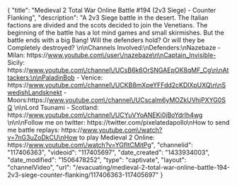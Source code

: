 {
    "title": "Medieval 2 Total War Online Battle #194 (2v3 Siege) -  Counter Flanking",
    "description": "A 2v3 Siege battle in the desert.  The Italian factions are divided and the scots decided to join the Venetians.  The beginning of the battle has a lot mind games and small skirmishes.  But the battle ends with a big Bang!  Will the defenders hold? Or will they be Completely destroyed?  \n\nChannels Involved:\nDefenders:\nNazebaze - Milan: https:\/\/www.youtube.com\/user\/nazebaze\n\nCaptain_Invisible- Sicily: https:\/\/www.youtube.com\/channel\/UCsB6k6OrSNGAEpOK8qMF_Cg\n\nAttackers:\n\nPaladinBob - Venice: https:\/\/www.youtube.com\/channel\/UCKB8mXpeYFFdd2cKDlXpUXQ\n\nSwedishLandsknekt - Moors:https:\/\/www.youtube.com\/channel\/UCscalm6yMOZkUVhjPXYG0SQ \n\nLord Tsunami - Scotland: https:\/\/www.youtube.com\/channel\/UCYuVYoANEKi0jBoYdrIh4wg \n\n\nFollow me on twitter: https:\/\/twitter.com\/pixelatedapollo\nHow to send me battle replays: https:\/\/www.youtube.com\/watch?v=7nG3uZoDkCU\nHow to play Medieval 2 Online: https:\/\/www.youtube.com\/watch?v=YGfItCMitPg",
    "channelid": "117406363",
    "videoid": "117405697",
    "date_created": "1433934003",
    "date_modified": "1506478252",
    "type": "captivate",
    "layout": "channelVideo",
    "url": "\/evacuating\/medieval-2-total-war-online-battle-194-2v3-siege-counter-flanking\/117406363-117405697"
}